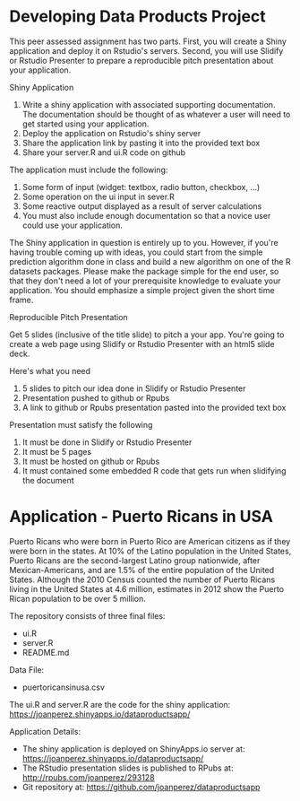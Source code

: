 # Developing Data Products Project

This peer assessed assignment has two parts. First, you will create a Shiny application and deploy it on Rstudio's servers. Second, you will use Slidify or Rstudio Presenter to prepare a reproducible pitch presentation about your application.

Shiny Application

1. Write a shiny application with associated supporting documentation. The documentation should be thought of as whatever a user will need to get started using your application.
2. Deploy the application on Rstudio's shiny server
3. Share the application link by pasting it into the provided text box
4. Share your server.R and ui.R code on github

The application must include the following:

1. Some form of input (widget: textbox, radio button, checkbox, ...)
2. Some operation on the ui input in sever.R
3. Some reactive output displayed as a result of server calculations
4. You must also include enough documentation so that a novice user could use your application.


The Shiny application in question is entirely up to you. However, if you're having trouble coming up with ideas, you could start from the simple prediction algorithm done in class and build a new algorithm on one of the R datasets packages. Please make the package simple for the end user, so that they don't need a lot of your prerequisite knowledge to evaluate your application. You should emphasize a simple project given the short time frame.

Reproducible Pitch Presentation

Get 5 slides (inclusive of the title slide) to pitch a your app. You're going to create a web page using Slidify or Rstudio Presenter with an html5 slide deck.

Here's what you need

1. 5 slides to pitch our idea done in Slidify or Rstudio Presenter
2. Presentation pushed to github or Rpubs
3. A link to github or Rpubs presentation pasted into the provided text box

Presentation must satisfy the following

1. It must be done in Slidify or Rstudio Presenter
2. It must be 5 pages
3. It must be hosted on github or Rpubs
4. It must contained some embedded R code that gets run when slidifying the document

# Application - Puerto Ricans in USA

Puerto Ricans who were born in Puerto Rico are American citizens as if they were born in the states. At 10% of the Latino population in the United States, Puerto Ricans are the second-largest Latino group nationwide, after Mexican-Americans, and are 1.5% of the entire population of the United States.
Although the 2010 Census counted the number of Puerto Ricans living in the United States at 4.6 million, estimates in 2012 show the Puerto Rican population to be over 5 million.

The repository consists of three final files:
* ui.R
* server.R
* README.md

Data File: 
* puertoricansinusa.csv

The ui.R and server.R are the code for the shiny application: https://joanperez.shinyapps.io/dataproductsapp/

Application Details:
* The shiny application is deployed on ShinyApps.io server at: https://joanperez.shinyapps.io/dataproductsapp/
* The RStudio presentation slides is published to RPubs at: http://rpubs.com/joanperez/293128
* Git repository at: https://github.com/joanperez/dataproductsapp 
